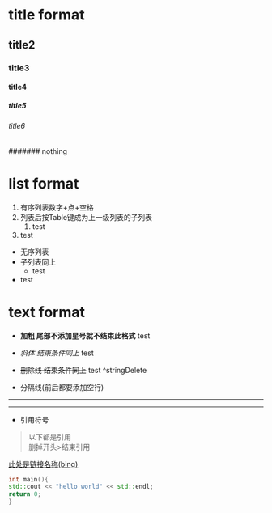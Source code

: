 # title format
## title2
### title3
#### title4
##### title5
###### title6
####### nothing

# list format

1. 有序列表数字+点+空格
2. 列表后按Table键成为上一级列表的子列表
    1. test
3. test

- 无序列表
- 子列表同上
    - test  
- test

# text format

- **加粗  尾部不添加星号就不结束此格式**  test

- *斜体 结束条件同上*  test

- ~~删除线  结束条件同上~~  test ^stringDelete

- 分隔线(前后都要添加空行)  

***

---

- 引用符号
>以下都是引用  
>删掉开头>结束引用  

[此处是链接名称(bing)](https://cn.bing.com/)

```CPP
int main(){
std::cout << "hello world" << std::endl;
return 0;
}
```